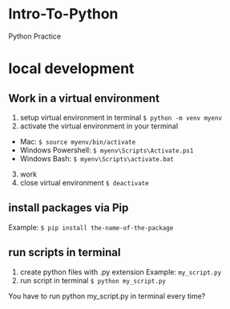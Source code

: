 # Intro-To-Python
Python Practice

# local development
## Work in a virtual environment
1. setup virtual environment in terminal
`$ python -m venv myenv`
2. activate the virtual environment in your terminal
* Mac: `$ source myenv/bin/activate`
* Windows Powershell: `$ myenv\Scripts\Activate.ps1`
* Windows Bash: `$ myenv\Scripts\activate.bat`
3. work
4. close virtual environment `$ deactivate`


## install packages via Pip
Example:  `$ pip install the-name-of-the-package`


## run scripts in terminal
1. create python files with .py extension
Example:  `my_script.py`
2. run script in terminal
`$ python my_script.py`

You have to run python my_script.py in terminal every time?
